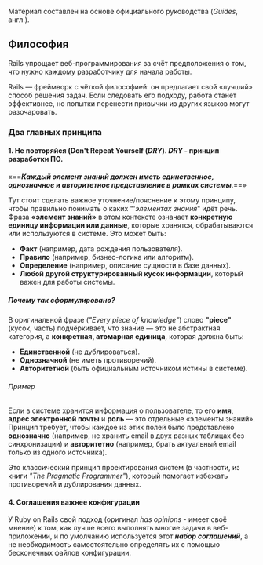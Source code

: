 Материал составлен на основе официального руководства (*Guides*, англ.).


## Философия
Rails упрощает веб-программирования за счёт предположения о том,  что нужно каждому разработчику для начала работы.

Rails — фреймворк с чёткой философией: он предлагает свой «лучший» способ решения задач. Если следовать его подходу, работа станет эффективнее, но попытки перенести привычки из других языков могут разочаровать.
### Два главных принципа
#### 1. Не повторяйся (Don't Repeat Yourself (*DRY*). *DRY* - принцип разработки ПО.

 «==_**Каждый элемент знаний должен иметь единственное, однозначное и авторитетное представление в рамках системы**_.==» 
 
 Тут стоит сделать важное уточнение/пояснение к этому принципу, чтобы правильно понимать о каких "'*элементах знания*" идёт речь. 
Фраза **«элемент знаний»** в этом контексте означает **конкретную единицу информации или данные**, которые хранятся, обрабатываются или используются в системе. Это может быть:

- **Факт** (например, дата рождения пользователя).
- **Правило** (например, бизнес-логика или алгоритм).
- **Определение** (например, описание сущности в базе данных).
- **Любой другой структурированный кусок информации**, который важен для работы системы.

##### Почему так сформулировано?

В оригинальной фразе (_"Every piece of knowledge"_) слово **"piece"** (кусок, часть) подчёркивает, что знание — это не абстрактная категория, а **конкретная, атомарная единица**, которая должна быть:

- **Единственной** (не дублироваться).
- **Однозначной** (не иметь противоречий).
- **Авторитетной** (быть официальным источником истины в системе).

###### Пример

Если в системе хранится информация о пользователе, то его **имя**, **адрес электронной почты** и **роль** — это отдельные «элементы знаний». Принцип требует, чтобы каждое из этих полей было представлено **однозначно** (например, не хранить email в двух разных таблицах без синхронизации) и **авторитетно** (например, брать актуальный email только из одного источника).

Это классический принцип проектирования систем (в частности, из книги _"The Pragmatic Programmer"_), который помогает избежать противоречий и дублирования данных.

#### 4. Соглашения важнее конфигурации

У Ruby on Rails  свой подход (оригинал *has opinions* - имеет своё мнение) к том, как лучше всего выполнять многие задачи в веб-приложении, и по умолчанию используется этот ***набор соглашений***, а не необходимость самостоятельно определять их с помощью бесконечных файлов конфигурации.